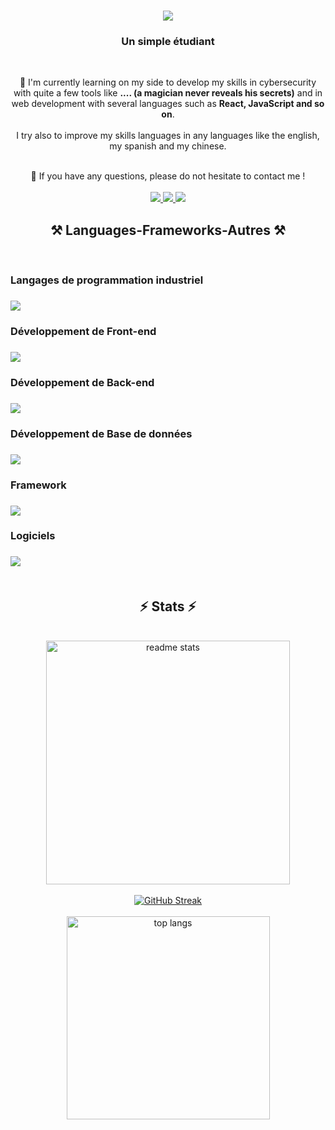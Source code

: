 

<h1 align="center">
  <h1 align="center">
    <img src="https://readme-typing-svg.herokuapp.com/?font=Righteous&size=35&center=true&vCenter=true&width=500&height=70&duration=4000&lines=Salut+A+Tous+!+👋;+Bienvenue+Sur+Mon+Github+!" />
</h1>

<h3 align="center">Un simple étudiant</h3>

<br/>
<div align="center">
 
 🌱 I'm currently learning on my side to develop my skills in cybersecurity with quite a few tools like **.... (a magician never reveals his secrets)** and in web development with several languages such as **React, JavaScript and so on**. 
 <br> <br>
 I try also to improve my skills languages in any languages like the english, my spanish and my chinese.


 </div> <br>
 
<div align="center">💬 If you have any questions, please do not hesitate to contact me ! </div>
<br>
 <div align="center"> 
  <a href="mailto:karimabdallah-pro@outlook.fr">
    <img src="https://img.shields.io/badge/Microsoft_Outlook-0078D4?style=for-the-badge&logo=microsoft-outlook&logoColor=white" />
  </a>
  <a href="https://www.linkedin.com/in/karim-abdallah-0b892b1b2/" target="_blank">
    <img src="https://img.shields.io/badge/LinkedIn-0077B5?style=for-the-badge&logo=linkedin&logoColor=white" target="_blank" />
  </a>
  <a href="https://github.com/abdhkarim" target="_blank">
     <img src="https://img.shields.io/badge/Portfolio-FF5722?style=for-the-badge&logo=todoist&logoColor=white" target="_blank" /> <!-- sqlite, safari, google-chrome are other good icon options -->
  </a>
</div>

<h2 align="center">⚒️ Languages-Frameworks-Autres ⚒️</h2>
<br/>
<h3 align="left"> Langages de programmation industriel <h3>
        <div align="left">
            <img src="https://skillicons.dev/icons?i=c,arduino,bash" />
        </div>
<h3 align="left"> Développement de Front-end <h3>
        <div align="left">
            <img src="https://skillicons.dev/icons?i=html,css,js" />
        </div>
<h3 align="left"> Développement de Back-end <h3>
        <div align="left">
            <img src="https://skillicons.dev/icons?i=py,cpp,ruby" />
        </div>
<h3 align="left"> Développement de Base de données <h3>
        <div align="left">
            <img src="https://skillicons.dev/icons?i=mysql,php,oracle" />
        </div>
<h3 align="left"> Framework <h3>
        <div align="left">
            <img src="https://skillicons.dev/icons?i=react,laravel,nginx" />
        </div>
<h3 align="left"> Logiciels <h3>
        <div align="left">
            <img src="https://skillicons.dev/icons?i=vscode,matlab,postman,blender,github,git,ai" />
        </div>

<br>  
<h2 align="center">⚡ Stats ⚡</h2>
<br>
<div align=center>
  
  <img width=390 src="https://github-readme-stats.vercel.app/api?username=abdhkarim&count_private=true&show_icons=true&theme=react&rank_icon=github&border_radius=10" alt="readme stats" />
  <br/> <br>
  <a href="https://git.io/streak-stats"><img src="https://streak-stats.demolab.com?user=abdhkarim&theme=radical&locale=fr&mode=weekly" alt="GitHub Streak" /></a>
  <br> <br>
  <img width=325 align="center" src="https://github-readme-stats.vercel.app/api/top-langs/?username=abdhkarim&hide=HTML&langs_count=8&layout=compact&theme=react&border_radius=10&size_weight=0.5&count_weight=0.5&exclude_repo=github-readme-stats" alt="top langs" /> <br>
  
</div>


